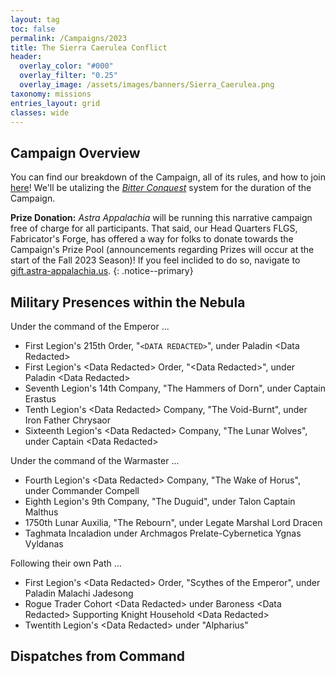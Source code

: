 ```yaml
---
layout: tag
toc: false
permalink: /Campaigns/2023
title: The Sierra Caerulea Conflict
header:
  overlay_color: "#000"
  overlay_filter: "0.25"
  overlay_image: /assets/images/banners/Sierra_Caerulea.png
taxonomy: missions
entries_layout: grid
classes: wide
---
```


## Campaign Overview
You can find our breakdown of the Campaign, all of its rules, and how to join [here](/Campaigns/2023/Structure)! We'll be utalizing the [*Bitter Conquest*](/Bitter-Conquest) system for the duration of the Campaign.

**Prize Donation:** *Astra Appalachia* will be running this narrative campaign free of charge for all participants. That said, our Head Quarters FLGS, Fabricator's Forge, has offered a way for folks to donate towards the Campaign's Prize Pool (announcements regarding Prizes will occur at the start of the Fall 2023 Season)! If you feel inclided to do so, navigate to [gift.astra-appalachia.us](https://gift.astra-appalachia.us).
{: .notice--primary}

## Military Presences within the Nebula
Under the command of the Emperor ...
  - First Legion's 215th Order, "`<DATA REDACTED>`", under Paladin &lt;Data Redacted&gt;
  - First Legion's &lt;Data Redacted&gt; Order, "&lt;Data Redacted&gt;", under Paladin &lt;Data Redacted&gt;
  - Seventh Legion's 14th Company, "The Hammers of Dorn", under Captain Erastus
  - Tenth Legion's &lt;Data Redacted&gt; Company, "The Void-Burnt", under Iron Father Chrysaor
  - Sixteenth Legion's &lt;Data Redacted&gt; Company, "The Lunar Wolves", under Captain &lt;Data Redacted&gt;

Under the command of the Warmaster ...
  - Fourth Legion's &lt;Data Redacted&gt; Company, "The Wake of Horus", under Commander Compell
  - Eighth Legion's 9th Company, "The Duguid", under Talon Captain Malthus
  - 1750th Lunar Auxilia, "The Rebourn", under Legate Marshal Lord Dracen
  - Taghmata Incaladion under Archmagos Prelate-Cybernetica Ygnas Vyldanas

Following their own Path ...
  - First Legion's &lt;Data Redacted&gt; Order, "Scythes of the Emperor", under Paladin Malachi Jadesong
  - Rogue Trader Cohort &lt;Data Redacted&gt; under Baroness &lt;Data Redacted&gt; Supporting Knight Household &lt;Data Redacted&gt;
  - Twentith Legion's &lt;Data Redacted&gt; under "Alpharius"

## Dispatches from Command
